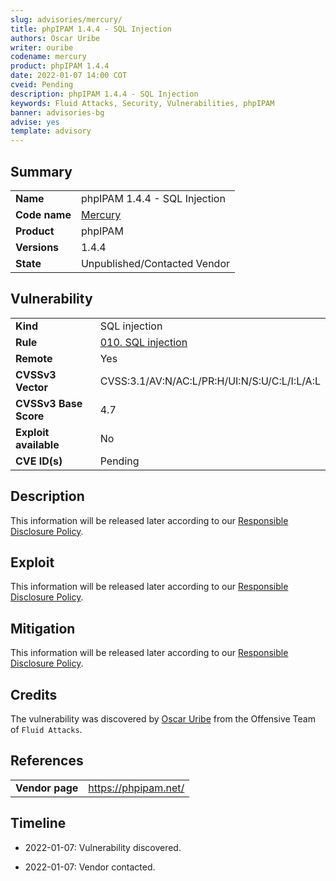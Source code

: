```yaml
---
slug: advisories/mercury/
title: phpIPAM 1.4.4 - SQL Injection
authors: Oscar Uribe
writer: ouribe
codename: mercury
product: phpIPAM 1.4.4
date: 2022-01-07 14:00 COT
cveid: Pending
description: phpIPAM 1.4.4 - SQL Injection
keywords: Fluid Attacks, Security, Vulnerabilities, phpIPAM
banner: advisories-bg
advise: yes
template: advisory
---
```


## Summary

|                    |                                                          |
|--------------------|----------------------------------------------------------|
| **Name**           | phpIPAM 1.4.4 - SQL Injection                            |
| **Code name**      | [Mercury](https://en.wikipedia.org/wiki/Freddie_Mercury)|
| **Product**        | phpIPAM                                                  |
| **Versions**       | 1.4.4                                                    |
| **State**          | Unpublished/Contacted Vendor                             |

## Vulnerability

|                       |                                                                  |
|-----------------------|------------------------------------------------------------------|
| **Kind**              | SQL injection                                                    |
| **Rule**              | [010. SQL injection](https://docs.fluidattacks.com/criteria/vulnerabilities/146)   |
| **Remote**            | Yes                                                              |
| **CVSSv3 Vector**     | CVSS:3.1/AV:N/AC:L/PR:H/UI:N/S:U/C:L/I:L/A:L                     |
| **CVSSv3 Base Score** | 4.7                                                              |
| **Exploit available** | No                                                               |
| **CVE ID(s)**         | Pending                                                          |

## Description

This information will be released later according to our
[Responsible Disclosure Policy](https://fluidattacks.com/advisories/policy/).

## Exploit

This information will be released later according to our
[Responsible Disclosure Policy](https://fluidattacks.com/advisories/policy/).

## Mitigation

This information will be released later according to our
[Responsible Disclosure Policy](https://fluidattacks.com/advisories/policy/).

## Credits

The vulnerability was discovered by [Oscar
Uribe](https://co.linkedin.com/in/oscar-uribe-londo%C3%B1o-0b6534155) from the Offensive
Team of  `Fluid Attacks`.

## References

|                     |                                                                 |
|---------------------|-----------------------------------------------------------------|
| **Vendor page**     | <https://phpipam.net/>                                          |

## Timeline

- 2022-01-07: Vulnerability discovered.

- 2022-01-07: Vendor contacted.
